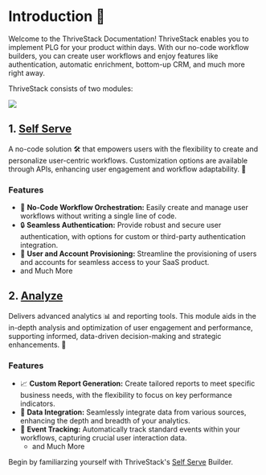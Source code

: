 # Introduction 🏁

Welcome to the ThriveStack Documentation! ThriveStack enables you to implement PLG for your product within days. With our no-code workflow builders, you can create user workflows and enjoy features like authentication, automatic enrichment, bottom-up CRM, and much more right away.

ThriveStack consists of two modules:

![](/img/docs/image.png)

## 1. [Self Serve](/getting-started/self-serve/overview)
A no-code solution 🛠️ that empowers users with the flexibility to create and personalize user-centric workflows. Customization options are available through APIs, enhancing user engagement and workflow adaptability. 🌟

### Features
  - 🧩 **No-Code Workflow Orchestration:** Easily create and manage user workflows without writing a single line of code.
  - 🔒 **Seamless Authentication:** Provide robust and secure user authentication, with options for custom or third-party authentication integration.
  - 👥 **User and Account Provisioning:** Streamline the provisioning of users and accounts for seamless access to your SaaS product.
  - and Much More


## 2. [Analyze](/getting-started/analyze/instrumentation/overview)
Delivers advanced analytics 📊 and reporting tools. This module aids in the in-depth analysis and optimization of user engagement and performance, supporting informed, data-driven decision-making and strategic enhancements. 🚀

### Features
- 📈 **Custom Report Generation:** Create tailored reports to meet specific business needs, with the flexibility to focus on key performance indicators.
- 🔗 **Data Integration:** Seamlessly integrate data from various sources, enhancing the depth and breadth of your analytics.
- 🧩 **Event Tracking:** Automatically track standard events within your workflows, capturing crucial user interaction data.
  - and Much More

Begin by familiarzing yourself with ThriveStack's [Self Serve](/getting-started/self-serve/start-here) Builder.

